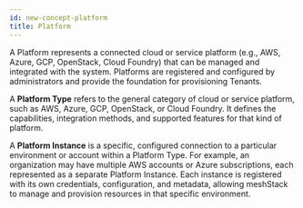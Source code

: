 ```yaml
---
id: new-concept-platform
title: Platform
---
```


A Platform represents a connected cloud or service platform (e.g., AWS, Azure, GCP, OpenStack, Cloud Foundry) that can be managed and integrated with the system. Platforms are registered and configured by administrators and provide the foundation for provisioning Tenants.

A **Platform Type** refers to the general category of cloud or service platform, such as AWS, Azure, GCP, OpenStack, or Cloud Foundry. It defines the capabilities, integration methods, and supported features for that kind of platform.

A **Platform Instance** is a specific, configured connection to a particular environment or account within a Platform Type. For example, an organization may have multiple AWS accounts or Azure subscriptions, each represented as a separate Platform Instance. Each instance is registered with its own credentials, configuration, and metadata, allowing meshStack to manage and provision resources in that specific environment.
